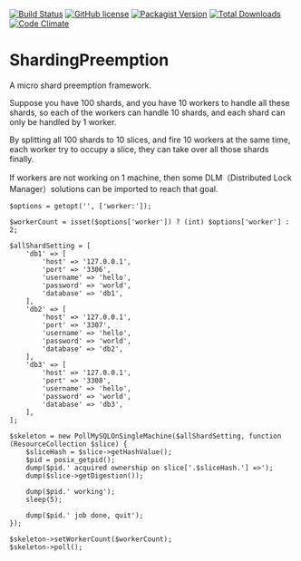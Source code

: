 [![Build Status](https://travis-ci.org/jiangyu7408/sharding-preemption.svg)](https://travis-ci.org/jiangyu7408/sharding-preemption)
[![GitHub license](https://img.shields.io/github/license/mashape/apistatus.svg?style=plastic)](https://github.com/jiangyu7408/sharding-preemption)
[![Packagist Version](https://img.shields.io/packagist/v/jiangyu/sharding-preemption.svg?style=flat-square)](https://packagist.org/packages/jiangyu/sharding-preemption)
[![Total Downloads](https://img.shields.io/packagist/dt/jiangyu/sharding-preemption.svg?style=flat-square)](https://packagist.org/packages/jiangyu/sharding-preemption)
[![Code Climate](https://codeclimate.com/repos/566514d8c92a3c3880000919/badges/dd9269505f16881f8df0/gpa.svg)](https://codeclimate.com/repos/566514d8c92a3c3880000919/feed)

# ShardingPreemption
A micro shard preemption framework.

Suppose you have 100 shards, and you have 10 workers to handle all these shards, so each of the workers can handle 10 shards, and each shard can only be handled by 1 worker.


By splitting all 100 shards to 10 slices, and fire 10 workers at the same time, each worker try to occupy a slice, they can take over all those shards finally.

If workers are not working on 1 machine, then some DLM（Distributed Lock Manager）solutions can be imported to reach that goal.

```
$options = getopt('', ['worker:']);

$workerCount = isset($options['worker']) ? (int) $options['worker'] : 2;

$allShardSetting = [
    'db1' => [
        'host' => '127.0.0.1',
        'port' => '3306',
        'username' => 'hello',
        'password' => 'world',
        'database' => 'db1',
    ],
    'db2' => [
        'host' => '127.0.0.1',
        'port' => '3307',
        'username' => 'hello',
        'password' => 'world',
        'database' => 'db2',
    ],
    'db3' => [
        'host' => '127.0.0.1',
        'port' => '3308',
        'username' => 'hello',
        'password' => 'world',
        'database' => 'db3',
    ],
];

$skeleton = new PollMySQLOnSingleMachine($allShardSetting, function (ResourceCollection $slice) {
    $sliceHash = $slice->getHashValue();
    $pid = posix_getpid();
    dump($pid.' acquired ownership on slice['.$sliceHash.'] =>');
    dump($slice->getDigestion());

    dump($pid.' working');
    sleep(5);

    dump($pid.' job done, quit');
});

$skeleton->setWorkerCount($workerCount);
$skeleton->poll();

```
